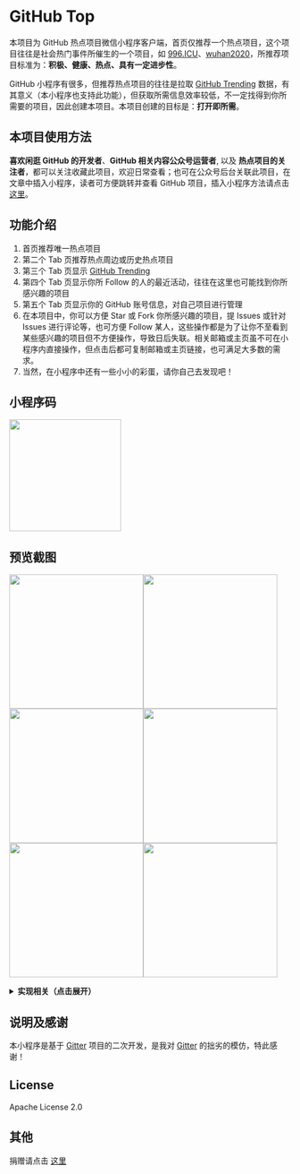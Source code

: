 # GitHub Top

本项目为 GitHub 热点项目微信小程序客户端，首页仅推荐一个热点项目，这个项目往往是社会热门事件所催生的一个项目，如 [996.ICU](https://github.com/996icu/996.ICU)、[wuhan2020](https://github.com/wuhan2020/wuhan2020)，所推荐项目标准为：**积极、健康、热点、具有一定进步性**。

GitHub 小程序有很多，但推荐热点项目的往往是拉取 [GitHub Trending](https://github.com/trending) 数据，有其意义（本小程序也支持此功能），但获取所需信息效率较低，不一定找得到你所需要的项目，因此创建本项目。本项目创建的目标是：**打开即所需**。

## 本项目使用方法

**喜欢闲逛 GitHub 的开发者**、**GitHub 相关内容公众号运营者**, 以及 **热点项目的关注者**，都可以关注收藏此项目，欢迎日常查看；也可在公众号后台关联此项目，在文章中插入小程序，读者可方便跳转并查看 GitHub 项目，插入小程序方法请点击 [这里](https://renyuzhuo.cn/#/issues/48)。

## 功能介绍

1. 首页推荐唯一热点项目
2. 第二个 Tab 页推荐热点周边或历史热点项目
3. 第三个 Tab 页显示 [GitHub Trending](https://github.com/trending)
4. 第四个 Tab 页显示你所 Follow 的人的最近活动，往往在这里也可能找到你所感兴趣的项目
5. 第五个 Tab 页显示你的 GitHub 账号信息，对自己项目进行管理
6. 在本项目中，你可以方便 Star 或 Fork 你所感兴趣的项目，提 Issues 或针对 Issues 进行评论等，也可方便 Follow 某人，这些操作都是为了让你不至看到某些感兴趣的项目但不方便操作，导致日后失联。相关邮箱或主页虽不可在小程序内直接操作，但点击后都可复制邮箱或主页链接，也可满足大多数的需求。
7. 当然，在小程序中还有一些小小的彩蛋，请你自己去发现吧！

## 小程序码

<img width='200' src='https://api.renyuzhuo.cn/code.jpg'>

## 预览截图

<img width='240' src='https://api.renyuzhuo.cn/screenshot/p0.png'><img width='240' src='https://api.renyuzhuo.cn/screenshot/p1.png'><img width='240' src='https://api.renyuzhuo.cn/screenshot/p2.png'><img width='240' src='https://api.renyuzhuo.cn/screenshot/p3.png'><img width='240' src='https://api.renyuzhuo.cn/screenshot/p4.png'><img width='240' src='https://api.renyuzhuo.cn/screenshot/p5.png'>

<details>

<summary><b>实现相关（点击展开）</b></summary>

- GitHub 项目相关实时数据来自 [GitHub API V3](https://developer.github.com/v3/)
- Top 和 History 相关配置来自于本项目 Tag 为 [Top](https://github.com/renyuzhuo/GitHub-Top/issues?q=is%3Aissue+is%3Aopen+label%3ATop) 和 [Hot](https://github.com/renyuzhuo/GitHub-Top/issues?q=is%3Aissue+is%3Aopen+label%3AHot) 的 Issues（原计划用 GitHub Page，但是相应速度有问题，自己搭建服务器维护成本太高，因此最后采用在 Issue 中配置 Json 文件）
- Trending 数据来自 [github-trending-api](https://github.com/huchenme/github-trending-api)
- Markdown 解析采用 [towxml](https://github.com/sbfkcel/towxml) 2.x，暂不考虑升级为 3.x，可能是我使用的问题，3.x 一直有错误，已经提 Issues 给原项目。
- 项目构建采用京东开源项目 [Taro 2.0.2](https://taro.aotu.io/) 版本。
- 无自建云端服务器。

</details>

## 说明及感谢

本小程序是基于 [Gitter](https://github.com/huangjianke/Gitter) 项目的二次开发，是我对 [Gitter](https://github.com/huangjianke/Gitter) 的拙劣的模仿，特此感谢！

## License

Apache License 2.0

## 其他

捐赠请点击 [这里](https://renyuzhuo.cn/donate)
